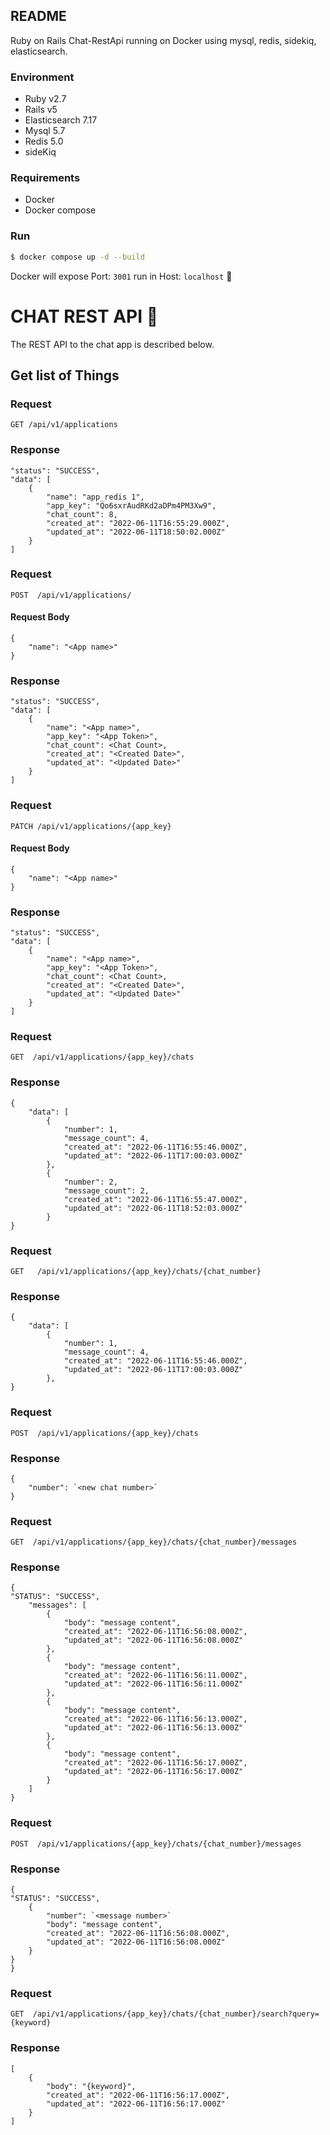 ## README

Ruby on Rails Chat-RestApi running on Docker using mysql, redis, sidekiq, elasticsearch.

### Environment

* Ruby v2.7
* Rails v5
* Elasticsearch 7.17
* Mysql 5.7
* Redis 5.0
* sideKiq 

### Requirements

* Docker
* Docker compose

### Run

```bash
$ docker compose up -d --build
```
Docker will expose Port: `3001` run in Host: `localhost` :partying_face:

<!-- ### Chat API
This service exposes these endpoints

```
Verb    URI Pattern
----    -----------

GET     /api/v1/applications/
POST    /api/v1/applications/
PATCH   /api/v1/applications/{app_key}

GET     /api/v1/applications/{app_key}/chats
GET     /api/v1/applications/{app_key}/chats/{chat_number}
POST    /api/v1/applications/{app_key}/chats

GET     /api/v1/applications/{app_key}/chats/{chat_number}/messages
POST    /api/v1/applications/{app_key}/chats/{chat_number}/messages

GET     /api/v1/applications/{app_key}/chats/{chat_number}/messages/search?query={keyword}
``` -->


# CHAT REST API :speech_balloon:

The REST API to the chat app is described below.

## Get list of Things

### Request

`GET /api/v1/applications`

### Response

    "status": "SUCCESS",
    "data": [
        {
            "name": "app_redis 1",
            "app_key": "Qo6sxrAudRKd2aDPm4PM3Xw9",
            "chat_count": 8,
            "created_at": "2022-06-11T16:55:29.000Z",
            "updated_at": "2022-06-11T18:50:02.000Z"
        }
    ]

### Request

`POST  /api/v1/applications/`

#### Request Body

    {
        "name": "<App name>"
    }

### Response

    "status": "SUCCESS",
    "data": [
        {
            "name": "<App name>",
            "app_key": "<App Token>",
            "chat_count": <Chat Count>,
            "created_at": "<Created Date>",
            "updated_at": "<Updated Date>"
        }
    ]


### Request

`PATCH /api/v1/applications/{app_key}`

#### Request Body

    {
        "name": "<App name>"
    }

### Response

    "status": "SUCCESS",
    "data": [
        {
            "name": "<App name>",
            "app_key": "<App Token>",
            "chat_count": <Chat Count>,
            "created_at": "<Created Date>",
            "updated_at": "<Updated Date>"
        }
    ]


### Request

`GET  /api/v1/applications/{app_key}/chats`

### Response

    {
        "data": [
            {
                "number": 1,
                "message_count": 4,
                "created_at": "2022-06-11T16:55:46.000Z",
                "updated_at": "2022-06-11T17:00:03.000Z"
            },
            {
                "number": 2,
                "message_count": 2,
                "created_at": "2022-06-11T16:55:47.000Z",
                "updated_at": "2022-06-11T18:52:03.000Z"
            }
    }


### Request

`GET   /api/v1/applications/{app_key}/chats/{chat_number}`

### Response

    {
        "data": [
            {
                "number": 1,
                "message_count": 4,
                "created_at": "2022-06-11T16:55:46.000Z",
                "updated_at": "2022-06-11T17:00:03.000Z"
            },
    }


### Request

`POST  /api/v1/applications/{app_key}/chats`

### Response

    {
        "number": `<new chat number>`
    }

### Request

`GET  /api/v1/applications/{app_key}/chats/{chat_number}/messages`

### Response
    {
    "STATUS": "SUCCESS",
        "messages": [
            {
                "body": "message content",
                "created_at": "2022-06-11T16:56:08.000Z",
                "updated_at": "2022-06-11T16:56:08.000Z"
            },
            {
                "body": "message content",
                "created_at": "2022-06-11T16:56:11.000Z",
                "updated_at": "2022-06-11T16:56:11.000Z"
            },
            {
                "body": "message content",
                "created_at": "2022-06-11T16:56:13.000Z",
                "updated_at": "2022-06-11T16:56:13.000Z"
            },
            {
                "body": "message content",
                "created_at": "2022-06-11T16:56:17.000Z",
                "updated_at": "2022-06-11T16:56:17.000Z"
            }
        ]
    }


### Request

`POST  /api/v1/applications/{app_key}/chats/{chat_number}/messages`

### Response
    {
    "STATUS": "SUCCESS",
        {
            "number": `<message number>`
            "body": "message content",
            "created_at": "2022-06-11T16:56:08.000Z",
            "updated_at": "2022-06-11T16:56:08.000Z"
        }
    }
    }


### Request

`GET  /api/v1/applications/{app_key}/chats/{chat_number}/search?query={keyword}`

### Response

    [
        {
            "body": "{keyword}",
            "created_at": "2022-06-11T16:56:17.000Z",
            "updated_at": "2022-06-11T16:56:17.000Z"
        }
    ]

